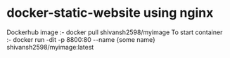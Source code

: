 # docker-static-website using nginx
Dockerhub image :- docker pull shivansh2598/myimage
To start container :- docker run -dit -p 8800:80 --name {some name} shivansh2598/myimage:latest
